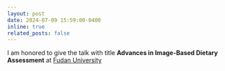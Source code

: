```yaml
---
layout: post
date: 2024-07-09 15:59:00-0400 
inline: true
related_posts: false
---
```

I am honored to give the talk with title **Advances in Image-Based Dietary Assessment** at [Fudan University](https://www.fudan.edu.cn/en/)
